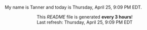 My name is Tanner and today is Thursday, April 25, 9:09 PM EDT.

<p align="center">This <i>README</i> file is generated <b>every 3 hours</b>!</br>Last refresh: Thursday, April 25, 9:09 PM EDT<br /></p>
